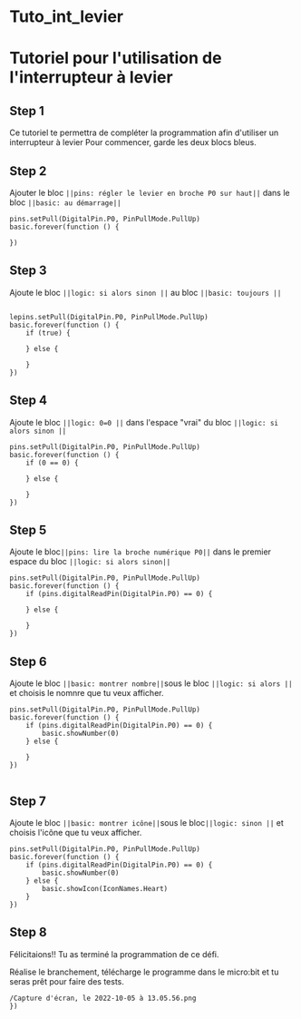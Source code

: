 # Tuto_int_levier
# Tutoriel pour l'utilisation de l'interrupteur à levier
 
## Step 1
Ce tutoriel te permettra de compléter la programmation afin d'utiliser un interrupteur à levier
Pour commencer, garde les deux blocs bleus.
 
 
## Step 2
Ajouter le bloc ``||pins: régler le levier en broche P0 sur haut||`` dans le bloc ``||basic: au démarrage||`` 
 ```blocks
pins.setPull(DigitalPin.P0, PinPullMode.PullUp)
basic.forever(function () {
	
})

```
 
## Step 3
Ajoute le bloc ``||logic: si alors sinon ||`` au bloc  ``||basic: toujours ||``

```blocks

lepins.setPull(DigitalPin.P0, PinPullMode.PullUp)
basic.forever(function () {
    if (true) {
    	
    } else {
    	
    }
})
```
 
 
## Step 4
Ajoute le bloc ``||logic: 0=0 ||`` dans l'espace "vrai" du bloc ``||logic: si alors sinon ||``
 
```blocks
pins.setPull(DigitalPin.P0, PinPullMode.PullUp)
basic.forever(function () {
    if (0 == 0) {
    	
    } else {
    	
    }
})

```
 
## Step 5
 
Ajoute le bloc``||pins: lire la broche numérique P0||`` dans le premier espace du bloc ``||logic: si alors sinon||``

```blocks
pins.setPull(DigitalPin.P0, PinPullMode.PullUp)
basic.forever(function () {
    if (pins.digitalReadPin(DigitalPin.P0) == 0) {
    	
    } else {
    	
    }
})

```
 
## Step 6
Ajoute le bloc ``||basic: montrer nombre||``sous le bloc ``||logic: si alors ||``
  et choisis le nomnre que tu veux afficher.



```blocks
pins.setPull(DigitalPin.P0, PinPullMode.PullUp)
basic.forever(function () {
    if (pins.digitalReadPin(DigitalPin.P0) == 0) {
        basic.showNumber(0)
    } else {
    	
    }
})


```
## Step 7
 Ajoute le bloc ``||basic: montrer icône||``sous le bloc``||logic: sinon ||``
 et choisis l'icône que tu veux afficher.


```blocks
pins.setPull(DigitalPin.P0, PinPullMode.PullUp)
basic.forever(function () {
    if (pins.digitalReadPin(DigitalPin.P0) == 0) {
        basic.showNumber(0)
    } else {
        basic.showIcon(IconNames.Heart)
    }
})
```

## Step 8
Félicitaions!! Tu as terminé la programmation de ce défi.

Réalise le branchement, télécharge le programme dans le micro:bit et tu seras prêt pour faire des tests.
```blocks
/Capture d'écran, le 2022-10-05 à 13.05.56.png
})
```